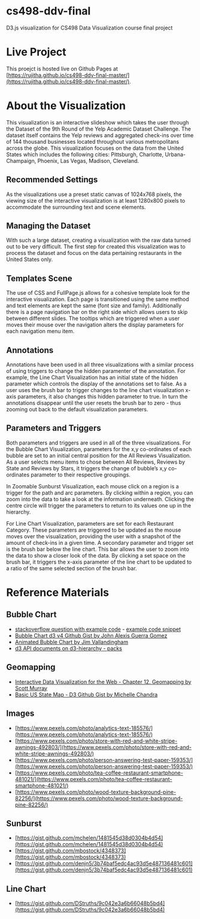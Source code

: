 # cs498-ddv-final
D3.js visualization for CS498 Data Visualization course final project

# Live Project
This proejct is hosted live on Github Pages at [https://rujitha.github.io/cs498-ddv-final-master/](https://rujitha.github.io/cs498-ddv-final-master/).

# About the Visualization
This visualization is an interactive slideshow which takes the user through the Dataset of the 9th Round of the Yelp Academic Dataset Challenge. The dataset itself contains the Yelp reviews and aggregated check-ins over time of 144 thousand businesses located throughout various metropolitans across the globe. This visualization focuses on the data from the United States which includes the following cities: Pittsburgh, Charlotte, Urbana-Champaign, Phoenix, Las Vegas, Madison, Cleveland.

## Recommended Settings
As the visualizations use a preset static canvas of 1024x768 pixels, the viewing size of the interactive visualization is at least 1280x800 pixels to accommodate the surrounding text and scene elements.

## Managing the Dataset
With such a large dataset, creating a visualization with the raw data turned out to be very difficult. The first step for created this visualization was to process the dataset and focus on the data pertaining restaurants in the United States only.

## Templates Scene
The use of CSS and FullPage.js allows for a cohesive template look for the interactive visualization. Each page is transitioned using the same method and text elements are kept the same (font size and family). Additionally there is a page navigation bar on the right side which allows users to skip between different slides. The tooltips which are triggered when a user moves their mouse over the navigation alters the display parameters for each navigation menu item.

## Annotations
Annotations have been used in all three visualizations with a similar process of using triggers to change the hidden paramenter of the annotation. For example, the Line Chart Visualization has an initial state of the hidden parameter which controls the display of the annotations set to false. As a user uses the brush bar to trigger changes to the line chart visualization x-axis parameters, it also changes this hidden parameter to true. In turn the annotations disappear until the user resets the brush bar to zero - thus zooming out back to the default visualization parameters.

## Parameters and Triggers
Both parameters and triggers are used in all of the three visualizations. For the Bubble Chart Visualization, parameters for the x,y co-ordinates of each bubble are set to an initial central position for the All Reviews Visualization. As a user selects menu items to chose between All Reviews, Reviews by State and Reviews by Stars, it triggers the change of bubble’s x,y co-ordinates parameter to their respective groupings.

In Zoomable Sunburst Visualization, each mouse click on a region is a trigger for the path and arc parameters. By clicking within a region, you can zoom into the data to take a look at the information underneath. Clicking the centre circle will trigger the parameters to return to its values one up in the hierarchy.

For Line Chart Visualization, parameters are set for each Restaurant Category. These parameters are triggered to be updated as the mouse moves over the visualization, providing the user with a snapshot of the amount of check-ins in a given time. A secondary parameter and trigger set is the brush bar below the line chart. This bar allows the user to zoom into the data to show a closer look of the data. By clicking a set space on the brush bar, it triggers the x-axis parameter of the line chart to be updated to a ratio of the same selected section of the brush bar.

# Reference Materials
## Bubble Chart
+ [stackoverflow question with example code](https://stackoverflow.com/questions/39368919/d3-bubble-chart-bubble-nodes-not-a-function) - [example code snippet](https://jsfiddle.net/r24e8xd7/9/)
+ [Bubble Chart d3 v4 Github Gist by John Alexis Guerra Gomez](https://bl.ocks.org/john-guerra/0d81ccfd24578d5d563c55e785b3b40a)
+ [Animated Bubble Chart by Jim Vallandingham](https://github.com/vlandham/bubble_chart_v4)
+ [d3 API documents on d3-hierarchy - packs](https://github.com/d3/d3-hierarchy/blob/master/README.md#pack)
## Geomapping
+ [Interactive Data Visualization for the Web - Chapter 12. Geomapping by Scott Murray](http://chimera.labs.oreilly.com/books/1230000000345/ch12.html)
+ [Basic US State Map - D3 Github Gist by Michelle Chandra](http://bl.ocks.org/michellechandra/0b2ce4923dc9b5809922)
## Images
+ [https://www.pexels.com/photo/analytics-text-185576/](https://www.pexels.com/photo/analytics-text-185576/)
+ [https://www.pexels.com/photo/store-with-red-and-white-stripe-awnings-492803/](https://www.pexels.com/photo/store-with-red-and-white-stripe-awnings-492803/)
+ [https://www.pexels.com/photo/person-answering-test-paper-159353/](https://www.pexels.com/photo/person-answering-test-paper-159353/)
+ [https://www.pexels.com/photo/tea-coffee-restaurant-smartphone-481021/](https://www.pexels.com/photo/tea-coffee-restaurant-smartphone-481021/)
+ [https://www.pexels.com/photo/wood-texture-background-pine-82256/](https://www.pexels.com/photo/wood-texture-background-pine-82256/)
## Sunburst
+ [https://gist.github.com/mchelen/1481545d38d0304b4d54](https://gist.github.com/mchelen/1481545d38d0304b4d54)
+ [https://gist.github.com/mbostock/4348373](https://gist.github.com/mbostock/4348373)
+ [https://gist.github.com/denjn5/3b74baf5edc4ac93d5e487136481c601](https://gist.github.com/denjn5/3b74baf5edc4ac93d5e487136481c601)
## Line Chart
+ [https://gist.github.com/DStruths/9c042e3a6b66048b5bd4](https://gist.github.com/DStruths/9c042e3a6b66048b5bd4)